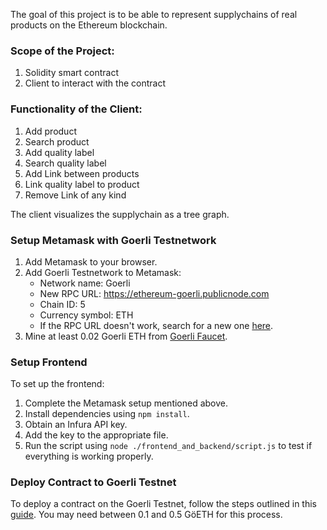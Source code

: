The goal of this project is to be able to represent supplychains of real products on the Ethereum blockchain.

### Scope of the Project:
1. Solidity smart contract
2. Client to interact with the contract

### Functionality of the Client:
1. Add product
2. Search product
3. Add quality label
4. Search quality label
5. Add Link between products
6. Link quality label to product
7. Remove Link of any kind

The client visualizes the supplychain as a tree graph.

### Setup Metamask with Goerli Testnetwork

1. Add Metamask to your browser.
2. Add Goerli Testnetwork to Metamask:
   - Network name: Goerli
   - New RPC URL: https://ethereum-goerli.publicnode.com
   - Chain ID: 5
   - Currency symbol: ETH
   - If the RPC URL doesn't work, search for a new one [here](https://chainlist.org/chain/5).
3. Mine at least 0.02 Goerli ETH from [Goerli Faucet](https://goerli-faucet.pk910.de/).

### Setup Frontend

To set up the frontend:

1. Complete the Metamask setup mentioned above.
2. Install dependencies using `npm install`.
3. Obtain an Infura API key.
4. Add the key to the appropriate file.
5. Run the script using `node ./frontend_and_backend/script.js` to test if everything is working properly.

### Deploy Contract to Goerli Testnet

To deploy a contract on the Goerli Testnet, follow the steps outlined in this [guide](https://vulehuan.com/en/blog/2023/05/deploy-your-blockchain-contract-on-remix-with-metamask-and-goerli-64680f9664ac40ae37cdf47a.html#gsc.tab=0). You may need between 0.1 and 0.5 GöETH for this process.

